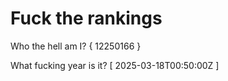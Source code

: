 # Fuck the rankings

Who the hell am I?
{ 12250166 }

What fucking year is it?
[ 2025-03-18T00:50:00Z ]
